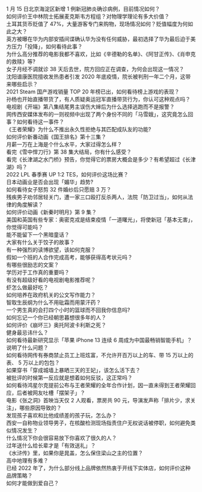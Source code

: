 1 月 15 日北京海淀区新增 1 例新冠肺炎确诊病例，目前情况如何？  
如何评价王中林院士拓展麦克斯韦方程组？对物理学理论有多大价值？  
土耳其货币贬值了 47%，大量游客专门来购物，现场情况如何？贬值幅度为何如此之大？  
英方被曝在华为内部安插间谍确认华为没有任何威胁，最初选择了华为最后迫于美方压力「投降」，如何看待此事？  
为什么高分推荐的电影我都不喜欢，比如《辛德勒的名单》、《阿甘正传》、《肖申克的救赎》等?  
女子月经不调就诊 38 天后去世，院方回应正在调查，为何会出现这一情况？  
沈阳谱康医院擅收发热患者引发 2020 年底疫情，院长被判刑一年二个月，这带来哪些启示？  
2021 Steam 国产游戏销量 TOP 20 年榜已出，如何看待榜上游戏的表现？  
孙杨也开始直播带货了，有人质疑奥运冠军直播带货行为，你认可这种观点吗？  
电视剧《开端》第八集结尾男主误伤大婶后为什么选择逃跑而不是报警？  
网传西安媒体发布的一则视频中出现了两个身份不同的「马雪娥」，这究竟怎么回事？如何看待这一事件？  
《王者荣耀》为什么不推出永久性拒绝与其匹配成队友的功能?  
如何评价新番动画《国王排名》第十三集？  
月薪一万在上海是个什么水平，大家过得怎么样？  
看完《雪中悍刀行》第 38 集大结局，你有什么感受？  
看完《长津湖之水门桥》预告，你觉得它的票房大概会是多少？有希望超过《长津湖》吗？  
2022 LPL 春季赛 UP 1:2 TES，如何评价这场比赛？  
日本动画业是否会出现「媚华」趋势?  
如何看待女子怒剪 32 件婚纱后只愿赔 3 万？  
残疾男子劝邻居轻关门，遭一家三口殴打反杀两人，法院「防卫过当」，如何从法律的角度解读？  
如何评价动画《新秦时明月》第 9 集？  
美国和英国有些专家：奥密克戎是结束疫情「一道曙光」，将使新冠「基本无害」，你觉得可能吗？  
能不能留下一个黑暗童话？  
大家有什么关于饺子的故事？  
有一种强烈的读博欲望，该如何克服？  
假如一个班的人合作完成高考，能够获得高考状元吗？  
有哪些很励志的文案？  
学历对于工作真的重要吗？  
有没有超级好看的电视剧电影推荐呢？  
虾怎么做最好吃？  
如何培养在政府机关的公文写作能力？  
智取生辰纲为什么不用砒霜而用蒙汗药？  
一个男生真的会打四个小时的篮球而不回我你信息吗?  
如何忘记一个你已经朝思暮想很多年的人？  
如何评价《崩坏三》奥托阿波卡利斯之死？  
健身最忌讳什么？  
如何看待最新研究显示「苹果 iPhone 13 连续 6 周成为中国最畅销智能手机」？说明了什么问题？  
如何看待网传有券商禁止员工上班炫富，不允许开百万以上的车、带 15 万以上的表、 5 万以上的包包？  
如果穿书「穿成城墙上暴晒三天的王妃」，该怎么活下去？  
被批评的时候第一反应就是想着如何反驳，这正常吗？  
如何看待鸿星尔克提前公布与王者荣耀的全年合作计划，因一直未得到王者荣耀回应，后者被网友吐槽「摆架子」？  
电影《张之洞》首映当天仅 2 人观看，票房共 90 元，导演发声称「排片少，求关注」，哪些原因导致的？  
发现孩子喜欢和比他成绩差的孩子玩，怎么办？  
西安一自称物业领导男子，在核酸检测现场指责住户无权说话被停职，如何避免类似情况发生？  
什么情况下你会很容易放下你喜欢了很久的人？  
过年送什么给长辈才是「有效送礼」？  
《水浒传》里，如果你是晁盖，怎么保住梁山之主的位置？  
高中地理有多难？  
已经 2022 年了，为什么部分线上品牌依然热衷于开线下实体店，如何评价这种品牌策略？  
如何才能做到爱自己？  
